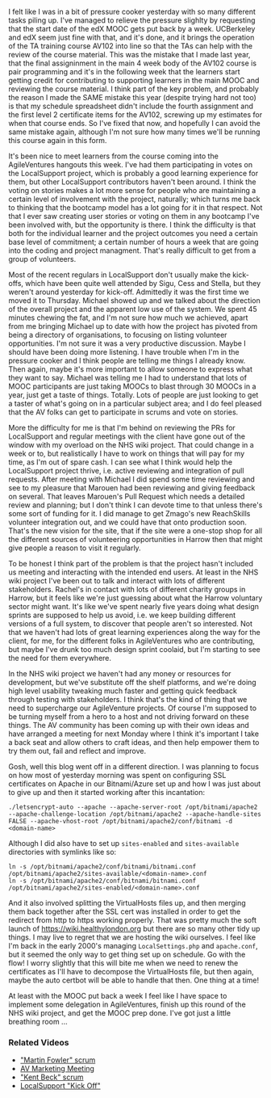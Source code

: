 I felt like I was in a bit of pressure cooker yesterday with so many different tasks piling up.  I've managed to relieve the pressure slighlty by requesting that the start date of the edX MOOC gets put back by a week.  UCBerkeley and edX seem just fine with that, and it's done, and it brings the operation of the TA training course AV102 into line so that the TAs can help with the review of the course material.  This was the mistake that I made last year, that the final assigninment in the main 4 week body of the AV102 course is pair programming and it's in the following week that the learners start getting credit for contributing to supporting learners in the main MOOC and reviewing the course material.  I think part of the key problem, and probably the reason I made the SAME mistake this year (despite trying hard not too) is that my schedule spreadsheet didn't include the fourth assignment and the first level 2 certificate items for the AV102, screwing up my estimates for when that course ends.  So I've fixed that now, and hopefully I can avoid the same mistake again, although I'm not sure how many times we'll be running this course again in this form.

It's been nice to meet learners from the course coming into the AgileVentures hangouts this week.  I've had them participating in votes on the LocalSupport project, which is probably a good learning experience for them, but other LocalSupport contributors haven't been around.  I think the voting on stories makes a lot more sense for people who are maintaining a certain level of involvement with the project, naturally; which turns me back to thinking that the bootcamp model has a lot going for it in that respect.  Not that I ever saw creating user stories or voting on them in any bootcamp I've been involved with, but the opportunity is there.  I think the difficulty is that both for the individual learner and the project outcomes you need a certain base level of commitment; a certain number of hours a week that are going into the coding and project managment.  That's really difficult to get from a group of volunteers.

Most of the recent regulars in LocalSupport don't usually make the kick-offs, which have been quite well attended by Sigu, Cess and Stella, but they weren't around yesterday for kick-off.  Admittedly it was the first time we moved it to Thursday.  Michael showed up and we talked about the direction of the overall project and the apparent low use of the system.  We spent 45 minutes chewing the fat, and I'm not sure how much we achieved, apart from me bringing Michael up to date with how the project has pivoted from being a directory of organisations, to focusing on listing volunteer opportunities.  I'm not sure it was a very productive discussion.  Maybe I should have been doing more listening.  I have trouble when I'm in the pressure cooker and I think people are telling me things I already know.  Then again, maybe it's more important to allow someone to express what they want to say.  Michael was telling me I had to understand that lots of MOOC participants are just taking MOOCs to blast through 30 MOOCs in a year, just get a taste of things.  Totally.  Lots of people are just looking to get a taster of what's going on in a particular subject area; and I do feel pleased that the AV folks can get to participate in scrums and vote on stories.

More the difficulty for me is that I'm behind on reviewing the PRs for LocalSupport and regular meetings with the client have gone out of the window with my overload on the NHS wiki project.  That could change in a week or to, but realistically I have to work on things that will pay for my time, as I'm out of spare cash.  I can see what I think would help the LocalSupport project thrive, i.e. active reviewing and integration of pull requests.  After meeting with Michael I did spend some time reviewing and see to my pleasure that Marouen had been reviewing and giving feedback on several.  That leaves Marouen's Pull Request which needs a detailed review and planning; but I don't think I can devote time to that unless there's some sort of funding for it.  I did manage to get Zmago's new ReachSkills volunteer integration out, and we could have that onto production soon.  That's the new vision for the site, that if the site were a one-stop shop for all the different sources of volunteering opportunities in Harrow then that might give people a reason to visit it regularly.

To be honest I think part of the problem is that the project hasn't included us meeting and interacting with the intended end users.  At least in the NHS wiki project I've been out to talk and interact with lots of different stakeholders.  Rachel's in contact with lots of different charity groups in Harrow, but it feels like we're just guessing about what the Harrow voluntary sector might want.  It's like we've spent nearly five years doing what design sprints are supposed to help us avoid, i.e. we keep building different versions of a full system, to discover that people aren't so interested.  Not that we haven't had lots of great learning experiences along the way for the client, for me, for the different folks in AgileVentures who are contributing, but maybe I've drunk too much design sprint coolaid, but I'm starting to see the need for them everywhere.

In the NHS wiki project we haven't had any money or resources for development, but we've substitute off the shelf platforms, and we're doing high level usability tweaking much faster and getting quick feedback through testing with stakeholders.  I think that's the kind of thing that we need to supercharge our AgileVenture projects.  Of course I'm supposed to be turning myself from a hero to a host and not driving forward on these things.  The AV community has been coming up with their own ideas and have arranged a meeting for next Monday where I think it's important I take a back seat and allow others to craft ideas, and then help empower them to try them out, fail and reflect and improve.

Gosh, well this blog went off in a different direction.  I was planning to focus on how most of yesterday morning was spent on configuring SSL certificates on Apache in our Bitnami/Azure set up and how I was just about to give up and then it started working after this incantation:

```
./letsencrypt-auto --apache --apache-server-root /opt/bitnami/apache2 --apache-challenge-location /opt/bitnami/apache2 --apache-handle-sites FALSE --apache-vhost-root /opt/bitnami/apache2/conf/bitnami -d <domain-name>
```

Although I did also have to set up `sites-enabled` and `sites-available` directories with symlinks like so:

```
ln -s /opt/bitnami/apache2/conf/bitnami/bitnami.conf /opt/bitnami/apache2/sites-available/<domain-name>.conf
ln -s /opt/bitnami/apache2/conf/bitnami/bitnami.conf /opt/bitnami/apache2/sites-enabled/<domain-name>.conf
```

And it also involved splitting the VirtualHosts files up, and then merging them back together after the SSL cert was installed in order to get the redirect from http to https working properly.  That was pretty much the soft launch of https://wiki.healthylondon.org but there are so many other tidy up things.  I may live to regret that we are hosting the wiki ourselves.  I feel like I'm back in the early 2000's managing `LocalSettings.php` and `apache.conf`, but it seemed the only way to get thing set up on schedule.  Go with the flow!  I worry slightly that this will bite me when we need to renew the certificates as I'll have to decompose the VirtualHosts file, but then again, maybe the auto certbot will be able to handle that then.  One thing at a time!

At least with the MOOC put back a week I feel like I have space to implement some delegation in AgileVentures, finish up this round of the NHS wiki project, and get the MOOC prep done.  I've got just a little breathing room ...

### Related Videos

* ["Martin Fowler" scrum](https://www.youtube.com/edit?o=U&video_id=DeIhzvdGO28)
* [AV Marketing Meeting](https://www.youtube.com/edit?o=U&video_id=Lw79fDuia3Q)
* ["Kent Beck" scrum](https://www.youtube.com/edit?o=U&video_id=veCjZQEJLJk)
* [LocalSupport "Kick Off"](https://www.youtube.com/edit?o=U&video_id=h9d0_Cjen6o)
